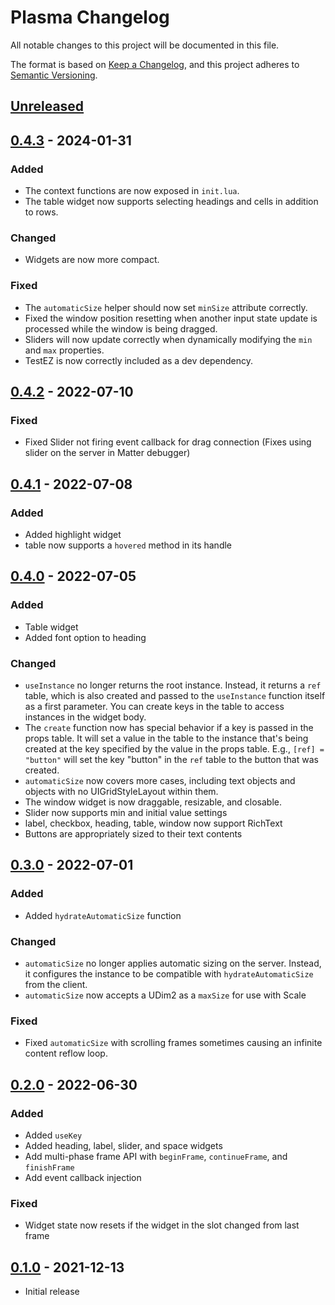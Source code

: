 # Plasma Changelog

All notable changes to this project will be documented in this file.

The format is based on [Keep a Changelog][kac], and this project adheres to
[Semantic Versioning][semver].

[kac]: https://keepachangelog.com/en/1.1.0/
[semver]: https://semver.org/spec/v2.0.0.html

## [Unreleased]

## [0.4.3] - 2024-01-31

### Added

- The context functions are now exposed in `init.lua`.
- The table widget now supports selecting headings and cells in addition to
  rows.

### Changed

- Widgets are now more compact.

### Fixed

- The `automaticSize` helper should now set `minSize` attribute correctly.
- Fixed the window position resetting when another input state update is
  processed while the window is being dragged.
- Sliders will now update correctly when dynamically modifying the `min` and
  `max` properties.
- TestEZ is now correctly included as a dev dependency.

## [0.4.2] - 2022-07-10

### Fixed

- Fixed Slider not firing event callback for drag connection (Fixes using slider on the server in Matter debugger)

## [0.4.1] - 2022-07-08

### Added

- Added highlight widget
- table now supports a `hovered` method in its handle

## [0.4.0] - 2022-07-05

### Added

- Table widget
- Added font option to heading

### Changed

- `useInstance` no longer returns the root instance. Instead, it returns a `ref` table, which is also created and passed to the `useInstance` function itself as a first parameter. You can create keys in the table to access instances in the widget body.
- The `create` function now has special behavior if a key is passed in the props table. It will set a value in the table to the instance that's being created at the key specified by the value in the props table. E.g., `[ref] = "button"` will set the key "button" in the `ref` table to the button that was created.
- `automaticSize` now covers more cases, including text objects and objects with no UIGridStyleLayout within them.
- The window widget is now draggable, resizable, and closable.
- Slider now supports min and initial value settings
- label, checkbox, heading, table, window now support RichText
- Buttons are appropriately sized to their text contents

## [0.3.0] - 2022-07-01

### Added

- Added `hydrateAutomaticSize` function

### Changed

- `automaticSize` no longer applies automatic sizing on the server. Instead, it configures the instance to be compatible with `hydrateAutomaticSize` from the client.
- `automaticSize` now accepts a UDim2 as a `maxSize` for use with Scale

### Fixed

- Fixed `automaticSize` with scrolling frames sometimes causing an infinite content reflow loop.

## [0.2.0] - 2022-06-30

### Added

- Added `useKey`
- Added heading, label, slider, and space widgets
- Add multi-phase frame API with `beginFrame`, `continueFrame`, and `finishFrame`
- Add event callback injection

### Fixed

- Widget state now resets if the widget in the slot changed from last frame

## [0.1.0] - 2021-12-13

- Initial release

[unreleased]: https://github.com/matter-ecs/plasma/compare/v0.4.3...HEAD
[0.4.3]: https://github.com/matter-ecs/plasma/releases/tag/v0.4.3
[0.4.2]: https://github.com/matter-ecs/plasma/releases/tag/v0.4.2
[0.4.1]: https://github.com/matter-ecs/plasma/releases/tag/v0.4.1
[0.4.0]: https://github.com/matter-ecs/plasma/releases/tag/v0.4.0
[0.3.0]: https://github.com/matter-ecs/plasma/releases/tag/v0.3.0
[0.2.0]: https://github.com/matter-ecs/plasma/releases/tag/v0.2.0
[0.1.0]: https://github.com/matter-ecs/plasma/releases/tag/v0.1.0
